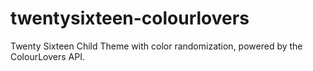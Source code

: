# twentysixteen-colourlovers
Twenty Sixteen Child Theme with color randomization, powered by the ColourLovers API.
